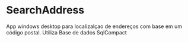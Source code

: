 # SearchAddress
 App windows desktop para localizalçao de endereços com base em um código postal. Utiliza Base de dados SqlCompact
